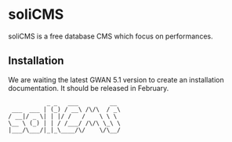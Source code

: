 # soliCMS

soliCMS is a free database CMS which focus on performances.

## Installation

We are waiting the latest GWAN 5.1 version to create an installation documentation. It should be released in February.

~~~
           _ _   ___         __    
 ___  ___ | (_) / __\ /\/\  / _\   
/ __|/ _ \| | |/ /   /    \ \ \    
\__ \ (_) | | / /___/ /\/\ \_\ \   
|___/\___/|_|_\____/\/    \/\__/   
                                   
~~~
